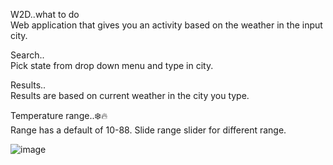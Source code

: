 W2D..what to do   
Web application that gives you an activity based on the weather in the input city.

Search..  
Pick state from drop down menu and type in city.

Results..  
Results are based on current weather in the city you type.

Temperature range..❄️🔥  
Range has a default of 10-88. Slide range slider for different range.

![image](ScreenShot.png "Preview")
